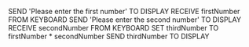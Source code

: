 SEND 'Please enter the first number' TO DISPLAY
RECEIVE firstNumber FROM KEYBOARD
SEND 'Please enter the second number' TO DISPLAY
RECEIVE secondNumber FROM KEYBOARD
SET thirdNumber TO firstNumber * secondNumber
SEND thirdNumber TO DISPLAY
